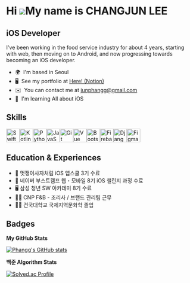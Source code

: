 Hi ![](https://user-images.githubusercontent.com/18350557/176309783-0785949b-9127-417c-8b55-ab5a4333674e.gif)My name is CHANGJUN LEE
====================================================================================================================================

iOS Developer
-------------

I've been working in the food service industry for about 4 years, starting with web, then moving on to Android, and now progressing towards becoming an iOS developer.

*   🌍  I'm based in Seoul
*   🖥️  See my portfolio at [Here! (Notion)](http://phangg.notion.site/ChangJun-Lee-e88a6e06032b43369ace761766e689b9)
*   ✉️  You can contact me at [junphangg@gmail.com](mailto:junphangg@gmail.com)
*   🧠  I'm learning All about iOS

## Skills
<p align="left">
<a href="https://developer.apple.com/swift/" target="_blank" rel="noreferrer"><img src="https://raw.githubusercontent.com/danielcranney/readme-generator/main/public/icons/skills/swift-colored.svg" width="36" height="36" alt="Swift" /></a><a href="https://kotlinlang.org/" target="_blank" rel="noreferrer"><img src="https://raw.githubusercontent.com/danielcranney/readme-generator/main/public/icons/skills/kotlin-colored.svg" width="36" height="36" alt="Kotlin" /></a><a href="https://www.python.org/" target="_blank" rel="noreferrer"><img src="https://raw.githubusercontent.com/danielcranney/readme-generator/main/public/icons/skills/python-colored.svg" width="36" height="36" alt="Python" /></a><a href="https://developer.mozilla.org/en-US/docs/Web/JavaScript" target="_blank" rel="noreferrer"><img src="https://raw.githubusercontent.com/danielcranney/readme-generator/main/public/icons/skills/javascript-colored.svg" width="36" height="36" alt="JavaScript" /></a><a href="https://git-scm.com/" target="_blank" rel="noreferrer"><img src="https://raw.githubusercontent.com/danielcranney/readme-generator/main/public/icons/skills/git-colored.svg" width="36" height="36" alt="Git" /></a><a href="https://vuejs.org/" target="_blank" rel="noreferrer"><img src="https://raw.githubusercontent.com/danielcranney/readme-generator/main/public/icons/skills/vuejs-colored.svg" width="36" height="36" alt="Vue" /></a><a href="https://getbootstrap.com/" target="_blank" rel="noreferrer"><img src="https://raw.githubusercontent.com/danielcranney/readme-generator/main/public/icons/skills/bootstrap-colored.svg" width="36" height="36" alt="Bootstrap" /></a><a href="https://firebase.google.com/" target="_blank" rel="noreferrer"><img src="https://raw.githubusercontent.com/danielcranney/readme-generator/main/public/icons/skills/firebase-colored.svg" width="36" height="36" alt="Firebase" /></a><a href="https://www.djangoproject.com/" target="_blank" rel="noreferrer"><img src="https://raw.githubusercontent.com/danielcranney/readme-generator/main/public/icons/skills/django-colored.svg" width="36" height="36" alt="Django" /></a><a href="https://www.figma.com/" target="_blank" rel="noreferrer"><img src="https://raw.githubusercontent.com/danielcranney/readme-generator/main/public/icons/skills/figma-colored.svg" width="36" height="36" alt="Figma" /></a>
</p>

## Education & Experiences

*   📱 멋쟁이사자처럼 iOS 앱스쿨 3기 수료 </br>
*   📱 네이버 부스트캠프 웹・모바일 8기 iOS 챌린지 과정 수료 </br>
*   🖥️ 삼성 청년 SW 아카데미 8기 수료 </br>
*   👨‍🍳 CNP F&B - 조리사 / 브랜드 관리팀 근무 </br>
*   👨‍🎓 건국대학교 국제지역문화학 졸업 


## Badges

<b>My GitHub Stats</b>

<a href="http://www.github.com/Phangg"><img src="https://github-readme-stats.vercel.app/api?username=Phangg&show_icons=true&hide=stars,&count_private=true&title_color=0891b2&text_color=ffffff&icon_color=0891b2&bg_color=1c1917&hide_border=true&show_icons=true" alt="Phangg's GitHub stats" /></a>

<b>백준 Algorithm Stats</b>

[![Solved.ac Profile](http://mazassumnida.wtf/api/v2/generate_badge?boj=cj8787)](https://solved.ac/cj8787)
</br>


<!--------------------

<div align="center">

  ![header](https://capsule-render.vercel.app/api?type=waving&color=auto&height=200&section=header&text=Phang's&nbsp;Github👋)
  
  ### 📱 Mobile Developer [ iOS / Android ]
  <a href="https://phangg.notion.site/e88a6e06032b43369ace761766e689b9?pvs=4)r" style="text-decoration: none; color: inherit; font-weight: bold;">
		👨‍💻 Portfolio - Notion
	</a>
  </br>

</div>
</br></br>


## 🏃 Education & Experiences

#### 📱 멋쟁이사자처럼 iOS 앱스쿨 3기 ~ </br>
#### 💻 네이버 부스트캠프 웹・모바일 8기 iOS 챌린지 과정 수료 </br>
#### 🖥️ 삼성 청년 SW 아카데미 8기 수료 </br>
#### 👨‍🍳 CNP F&B - 조리사 / 브랜드 관리팀 근무 </br>
#### 👨‍🎓 건국대학교 국제지역문화학 졸업 

</br></br>

## 🦾 Skills

**PlatForm & Languages**
</br></br>
<img src="https://img.shields.io/badge/iOS-000000?style=flat&logo=ios&logoColor=ffffff"/>
<img src="https://img.shields.io/badge/Android-3DDC84?style=flat&logo=android&logoColor=ffffff"/></br>
<img src="https://img.shields.io/badge/Swift-F05138?style=flat&logo=swift&logoColor=ffffff"/>
<img src="https://img.shields.io/badge/Kotlin-7F52FF?style=flat&logo=kotlin&logoColor=ffffff"/>
<img src="https://img.shields.io/badge/Python-3776AB?style=flat&logo=python&logoColor=ffffff"/>
<img src="https://img.shields.io/badge/JavaScript-F7DF1E?style=flat&logo=javascript&logoColor=ffffff"/>
<img src="https://img.shields.io/badge/Java-007396?style=flat&logo=Conda-Forge&logoColor=white" />
</br></br>

**Tools**
</br></br>
<img src="https://img.shields.io/badge/SwiftUI-F05138?style=flat&logo=swift&logoColor=ffffff"/>
<img src="https://img.shields.io/badge/Uikit-2396F3?style=flat&logo=uikit&logoColor=ffffff"/>
<img src="https://img.shields.io/badge/JetpackCompose-4285F4?style=flat&logo=jetpackcompose&logoColor=ffffff"/> </br>
<img src="https://img.shields.io/badge/Django-092E20?style=flat&logo=django&logoColor=ffffff"/>
<img src="https://img.shields.io/badge/Node.js-339933?style=flat&logo=nodedotjs&logoColor=ffffff"/>
<img src="https://img.shields.io/badge/Vue.js-4FC08D?style=flat&logo=vuedotjs&logoColor=ffffff"/>
<img src="https://img.shields.io/badge/Bootstrap-7952B3?style=flat&logo=bootstrap&logoColor=ffffff"/>
<img src="https://img.shields.io/badge/SpringBoot-6DB33FD?style=flat&logo=springboot&logoColor=ffffff"/> </br>
<img src="https://img.shields.io/badge/Jira-0052CC?style=flat&logo=jira&logoColor=ffffff"/>
<img src="https://img.shields.io/badge/Git-F05032?style=flat&logo=git&logoColor=ffffff"/>
</br></br>

**백준 - Algorithm**  
</br>
[![Solved.ac Profile](http://mazassumnida.wtf/api/v2/generate_badge?boj=cj8787)](https://solved.ac/cj8787)
</br>

>
